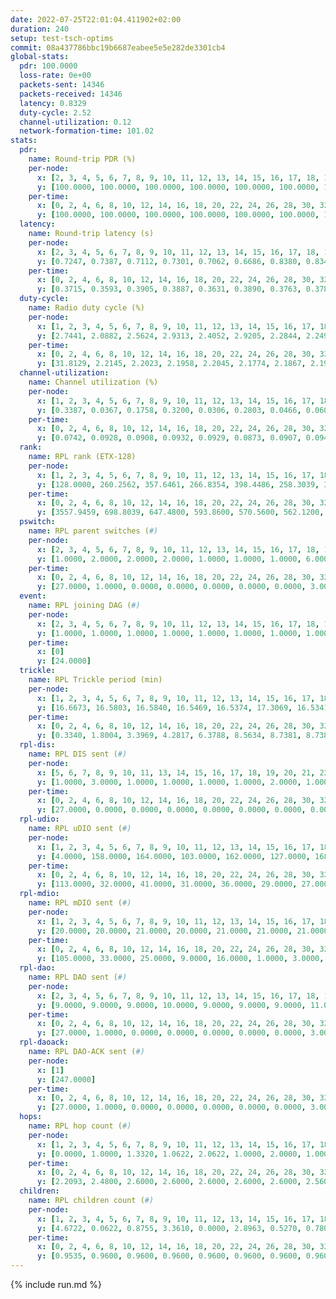 ```yaml
---
date: 2022-07-25T22:01:04.411902+02:00
duration: 240
setup: test-tsch-optims
commit: 08a437786bbc19b6687eabee5e5e282de3301cb4
global-stats:
  pdr: 100.0000
  loss-rate: 0e+00
  packets-sent: 14346
  packets-received: 14346
  latency: 0.8329
  duty-cycle: 2.52
  channel-utilization: 0.12
  network-formation-time: 101.02
stats:
  pdr:
    name: Round-trip PDR (%)
    per-node:
      x: [2, 3, 4, 5, 6, 7, 8, 9, 10, 11, 12, 13, 14, 15, 16, 17, 18, 19, 20, 21, 22, 23, 24, 25]
      y: [100.0000, 100.0000, 100.0000, 100.0000, 100.0000, 100.0000, 100.0000, 100.0000, 100.0000, 100.0000, 100.0000, 100.0000, 100.0000, 100.0000, 100.0000, 100.0000, 100.0000, 100.0000, 100.0000, 100.0000, 100.0000, 100.0000, 100.0000, 100.0000]
    per-time:
      x: [0, 2, 4, 6, 8, 10, 12, 14, 16, 18, 20, 22, 24, 26, 28, 30, 32, 34, 36, 38, 40, 42, 44, 46, 48, 50, 52, 54, 56, 58, 60, 62, 64, 66, 68, 70, 72, 74, 76, 78, 80, 82, 84, 86, 88, 90, 92, 94, 96, 98, 100, 102, 104, 106, 108, 110, 112, 114, 116, 118, 120, 122, 124, 126, 128, 130, 132, 134, 136, 138, 140, 142, 144, 146, 148, 150, 152, 154, 156, 158, 160, 162, 164, 166, 168, 170, 172, 174, 176, 178, 180, 182, 184, 186, 188, 190, 192, 194, 196, 198, 200, 202, 204, 206, 208, 210, 212, 214, 216, 218, 220, 222, 224, 226, 228, 230, 232, 234, 236, 238]
      y: [100.0000, 100.0000, 100.0000, 100.0000, 100.0000, 100.0000, 100.0000, 100.0000, 100.0000, 100.0000, 100.0000, 100.0000, 100.0000, 100.0000, 100.0000, 100.0000, 100.0000, 100.0000, 100.0000, 100.0000, 100.0000, 100.0000, 100.0000, 100.0000, 100.0000, 100.0000, 100.0000, 100.0000, 100.0000, 100.0000, 100.0000, 100.0000, 100.0000, 100.0000, 100.0000, 100.0000, 100.0000, 100.0000, 100.0000, 100.0000, 100.0000, 100.0000, 100.0000, 100.0000, 100.0000, 100.0000, 100.0000, 100.0000, 100.0000, 100.0000, 100.0000, 100.0000, 100.0000, 100.0000, 100.0000, 100.0000, 100.0000, 100.0000, 100.0000, 100.0000, 100.0000, 100.0000, 100.0000, 100.0000, 100.0000, 100.0000, 100.0000, 100.0000, 100.0000, 100.0000, 100.0000, 100.0000, 100.0000, 100.0000, 100.0000, 100.0000, 100.0000, 100.0000, 100.0000, 100.0000, 100.0000, 100.0000, 100.0000, 100.0000, 100.0000, 100.0000, 100.0000, 100.0000, 100.0000, 100.0000, 100.0000, 100.0000, 100.0000, 100.0000, 100.0000, 100.0000, 100.0000, 100.0000, 100.0000, 100.0000, 100.0000, 100.0000, 100.0000, 100.0000, 100.0000, 100.0000, 100.0000, 100.0000, 100.0000, 100.0000, 100.0000, 100.0000, 100.0000, 100.0000, 100.0000, 100.0000, 100.0000, 100.0000, 100.0000, 100.0000]
  latency:
    name: Round-trip latency (s)
    per-node:
      x: [2, 3, 4, 5, 6, 7, 8, 9, 10, 11, 12, 13, 14, 15, 16, 17, 18, 19, 20, 21, 22, 23, 24, 25]
      y: [0.7247, 0.7387, 0.7112, 0.7301, 0.7062, 0.6686, 0.8380, 0.8343, 0.7863, 0.7805, 0.7969, 0.7193, 0.9494, 0.8301, 0.8316, 0.7759, 0.8563, 0.8851, 1.0420, 0.8731, 0.9378, 1.0281, 0.9789, 0.9614]
    per-time:
      x: [0, 2, 4, 6, 8, 10, 12, 14, 16, 18, 20, 22, 24, 26, 28, 30, 32, 34, 36, 38, 40, 42, 44, 46, 48, 50, 52, 54, 56, 58, 60, 62, 64, 66, 68, 70, 72, 74, 76, 78, 80, 82, 84, 86, 88, 90, 92, 94, 96, 98, 100, 102, 104, 106, 108, 110, 112, 114, 116, 118, 120, 122, 124, 126, 128, 130, 132, 134, 136, 138, 140, 142, 144, 146, 148, 150, 152, 154, 156, 158, 160, 162, 164, 166, 168, 170, 172, 174, 176, 178, 180, 182, 184, 186, 188, 190, 192, 194, 196, 198, 200, 202, 204, 206, 208, 210, 212, 214, 216, 218, 220, 222, 224, 226, 228, 230, 232, 234, 236, 238]
      y: [0.3715, 0.3593, 0.3905, 0.3887, 0.3631, 0.3890, 0.3763, 0.3780, 0.3699, 0.3806, 0.3784, 0.3489, 0.3607, 0.3787, 0.3762, 0.3867, 0.3629, 0.3519, 0.3286, 0.3412, 0.3266, 0.3361, 0.3279, 0.3605, 0.3267, 0.3315, 0.3324, 0.3274, 0.3253, 0.3319, 0.3504, 0.3476, 0.3331, 0.3140, 0.3367, 0.3247, 0.3279, 0.3392, 0.3379, 0.3295, 0.3636, 0.4183, 0.3989, 0.3742, 0.3697, 0.3553, 0.3674, 0.6366, 0.5570, 0.5446, 0.4094, 0.3511, 0.4393, 1.0493, 1.2022, 0.7686, 0.5594, 0.5253, 0.4402, 1.0283, 1.2889, 1.2970, 1.1204, 0.7454, 0.5940, 1.0013, 1.2638, 1.2573, 1.2893, 1.2853, 0.9960, 1.1075, 1.2788, 1.3057, 1.2851, 1.2707, 1.3021, 1.3164, 1.2825, 1.2889, 1.2613, 1.2931, 1.2803, 1.3078, 1.3302, 1.2950, 1.2932, 1.2566, 1.2909, 1.3010, 1.2868, 1.2959, 1.2855, 1.2958, 1.3024, 1.2806, 1.2758, 1.2793, 1.2813, 1.2717, 1.2686, 1.2847, 1.2673, 1.2817, 1.2903, 1.2919, 1.3123, 1.3172, 1.3274, 1.2860, 1.2739, 1.2711, 1.2644, 1.2778, 1.2518, 1.2738, 1.2485, 1.2666, 1.2832, 1.2578]
  duty-cycle:
    name: Radio duty cycle (%)
    per-node:
      x: [1, 2, 3, 4, 5, 6, 7, 8, 9, 10, 11, 12, 13, 14, 15, 16, 17, 18, 19, 20, 21, 22, 23, 24, 25]
      y: [2.7441, 2.0882, 2.5624, 2.9313, 2.4052, 2.9205, 2.2844, 2.2494, 2.2157, 2.2998, 2.3481, 2.2376, 2.7615, 2.3425, 2.4705, 2.2542, 2.4216, 2.5384, 2.3632, 2.4230, 2.4728, 2.4308, 2.4106, 2.4451, 2.5448]
    per-time:
      x: [0, 2, 4, 6, 8, 10, 12, 14, 16, 18, 20, 22, 24, 26, 28, 30, 32, 34, 36, 38, 40, 42, 44, 46, 48, 50, 52, 54, 56, 58, 60, 62, 64, 66, 68, 70, 72, 74, 76, 78, 80, 82, 84, 86, 88, 90, 92, 94, 96, 98, 100, 102, 104, 106, 108, 110, 112, 114, 116, 118, 120, 122, 124, 126, 128, 130, 132, 134, 136, 138, 140, 142, 144, 146, 148, 150, 152, 154, 156, 158, 160, 162, 164, 166, 168, 170, 172, 174, 176, 178, 180, 182, 184, 186, 188, 190, 192, 194, 196, 198, 200, 202, 204, 206, 208, 210, 212, 214, 216, 218, 220, 222, 224, 226, 228, 230, 232, 234, 236, 238, 240]
      y: [31.8129, 2.2145, 2.2023, 2.1958, 2.2045, 2.1774, 2.1867, 2.1984, 2.1970, 2.1732, 2.1902, 2.1755, 2.1855, 2.1780, 2.2339, 2.2069, 2.1955, 2.1846, 2.1817, 2.1662, 2.1845, 2.1720, 2.1759, 2.1818, 2.1769, 2.1797, 2.1757, 2.1818, 2.2091, 2.1795, 2.1749, 2.1984, 2.1807, 2.1586, 2.1729, 2.1805, 2.1645, 2.1650, 2.1743, 2.1712, 2.1756, 2.1818, 2.1951, 2.1831, 2.1864, 2.1886, 2.1676, 2.1712, 2.1851, 2.1739, 2.1793, 2.1819, 2.1766, 2.1784, 2.1930, 2.1734, 2.1826, 2.2099, 2.1777, 2.1718, 2.1495, 2.1800, 2.1964, 2.1628, 2.1725, 2.1623, 2.1798, 2.1601, 2.1690, 2.1848, 2.1685, 2.1995, 2.1745, 2.1886, 2.1956, 2.1822, 2.1733, 2.1873, 2.2104, 2.1881, 2.1938, 2.1779, 2.1785, 2.1905, 2.1996, 2.2111, 2.2026, 2.1948, 2.1758, 2.1797, 2.1915, 2.1825, 2.1991, 2.1969, 2.1815, 2.1855, 2.1958, 2.1898, 2.1814, 2.1978, 2.1881, 2.1805, 2.1843, 2.1966, 2.1908, 2.1939, 2.8159, 2.8312, 2.9686, 2.7654, 2.1967, 2.1817, 2.1900, 2.1793, 2.2024, 2.1736, 2.1927, 2.1772, 2.1934, 2.1919, 2.1811]
  channel-utilization:
    name: Channel utilization (%)
    per-node:
      x: [1, 2, 3, 4, 5, 6, 7, 8, 9, 10, 11, 12, 13, 14, 15, 16, 17, 18, 19, 20, 21, 22, 23, 24, 25]
      y: [0.3387, 0.0367, 0.1758, 0.3200, 0.0306, 0.2803, 0.0466, 0.0605, 0.0307, 0.0385, 0.0463, 0.0322, 0.2161, 0.0331, 0.1473, 0.0480, 0.0357, 0.0927, 0.0513, 0.0371, 0.0895, 0.0368, 0.0315, 0.0309, 0.0312]
    per-time:
      x: [0, 2, 4, 6, 8, 10, 12, 14, 16, 18, 20, 22, 24, 26, 28, 30, 32, 34, 36, 38, 40, 42, 44, 46, 48, 50, 52, 54, 56, 58, 60, 62, 64, 66, 68, 70, 72, 74, 76, 78, 80, 82, 84, 86, 88, 90, 92, 94, 96, 98, 100, 102, 104, 106, 108, 110, 112, 114, 116, 118, 120, 122, 124, 126, 128, 130, 132, 134, 136, 138, 140, 142, 144, 146, 148, 150, 152, 154, 156, 158, 160, 162, 164, 166, 168, 170, 172, 174, 176, 178, 180, 182, 184, 186, 188, 190, 192, 194, 196, 198, 200, 202, 204, 206, 208, 210, 212, 214, 216, 218, 220, 222, 224, 226, 228, 230, 232, 234, 236, 238, 240]
      y: [0.0742, 0.0928, 0.0908, 0.0932, 0.0929, 0.0873, 0.0907, 0.0947, 0.0899, 0.0856, 0.0925, 0.0852, 0.0906, 0.0857, 0.1068, 0.0959, 0.0929, 0.0889, 0.0890, 0.0825, 0.0895, 0.0847, 0.0864, 0.0855, 0.0850, 0.0874, 0.0852, 0.0892, 0.0970, 0.0851, 0.0858, 0.0910, 0.0867, 0.0779, 0.0817, 0.0868, 0.0805, 0.0820, 0.0836, 0.0815, 0.0845, 0.0875, 0.0898, 0.0863, 0.0884, 0.0907, 0.0805, 0.0853, 0.0876, 0.0812, 0.0856, 0.0849, 0.0840, 0.0855, 0.0914, 0.0842, 0.0863, 0.0965, 0.0840, 0.0827, 0.0875, 0.0848, 0.0913, 0.0801, 0.0865, 0.0805, 0.0851, 0.0772, 0.0796, 0.0885, 0.0816, 0.0929, 0.0841, 0.0890, 0.0913, 0.0852, 0.0826, 0.0859, 0.0960, 0.0888, 0.0912, 0.0851, 0.0862, 0.0896, 0.0915, 0.0979, 0.0929, 0.0874, 0.0856, 0.0884, 0.0901, 0.0851, 0.0932, 0.0899, 0.0868, 0.0887, 0.0922, 0.0871, 0.0882, 0.0894, 0.0892, 0.0862, 0.0860, 0.0912, 0.0881, 0.0911, 0.3272, 0.2542, 0.2902, 0.2539, 0.0915, 0.0833, 0.0900, 0.0856, 0.0937, 0.0817, 0.0900, 0.0853, 0.0876, 0.0876, 0.0942]
  rank:
    name: RPL rank (ETX-128)
    per-node:
      x: [1, 2, 3, 4, 5, 6, 7, 8, 9, 10, 11, 12, 13, 14, 15, 16, 17, 18, 19, 20, 21, 22, 23, 24, 25]
      y: [128.0000, 260.2562, 357.6461, 266.8354, 398.4486, 258.3039, 391.3760, 457.6818, 583.3887, 458.2886, 487.0868, 412.4321, 443.3512, 638.2964, 514.4549, 587.3415, 583.2408, 875.4918, 653.4556, 990.2651, 663.8402, 729.2632, 1057.8387, 739.6543, 727.0124]
    per-time:
      x: [0, 2, 4, 6, 8, 10, 12, 14, 16, 18, 20, 22, 24, 26, 28, 30, 32, 34, 36, 38, 40, 42, 44, 46, 48, 50, 52, 54, 56, 58, 60, 62, 64, 66, 68, 70, 72, 74, 76, 78, 80, 82, 84, 86, 88, 90, 92, 94, 96, 98, 100, 102, 104, 106, 108, 110, 112, 114, 116, 118, 120, 122, 124, 126, 128, 130, 132, 134, 136, 138, 140, 142, 144, 146, 148, 150, 152, 154, 156, 158, 160, 162, 164, 166, 168, 170, 172, 174, 176, 178, 180, 182, 184, 186, 188, 190, 192, 194, 196, 198, 200, 202, 204, 206, 208, 210, 212, 214, 216, 218, 220, 222, 224, 226, 228, 230, 232, 234, 236, 238, 240]
      y: [3557.9459, 698.8039, 647.4800, 593.8600, 570.5600, 562.1200, 567.6200, 550.9434, 527.2200, 523.9600, 522.0000, 517.9600, 519.4800, 524.2745, 522.6400, 516.4600, 523.2600, 520.5400, 524.3800, 526.5800, 535.8113, 526.9400, 516.4400, 515.7200, 517.4400, 514.8400, 518.4200, 521.9804, 536.6731, 520.4314, 506.3137, 499.0588, 496.7800, 492.0000, 483.9200, 487.4000, 494.9400, 501.4000, 498.5800, 498.0192, 490.5600, 488.9600, 487.6667, 497.6731, 497.0800, 488.0980, 490.4600, 501.0200, 505.8200, 512.0980, 506.3400, 502.8600, 521.7400, 524.9615, 528.8200, 527.5200, 522.2692, 498.7647, 494.1961, 496.3400, 495.6667, 494.0600, 485.0000, 474.5000, 471.5192, 475.0800, 482.9600, 486.0600, 501.2600, 511.9600, 500.8846, 506.1600, 517.9800, 524.7091, 535.7600, 527.6600, 527.6800, 522.0392, 514.7885, 506.9020, 502.5882, 506.6400, 508.3725, 507.1765, 497.9000, 492.4800, 510.2157, 497.6600, 497.5400, 494.9216, 495.0200, 514.9216, 522.6923, 515.4000, 511.1765, 512.4400, 508.5283, 486.1200, 488.0600, 497.5600, 500.5800, 495.0800, 499.9800, 507.4000, 507.3269, 496.3800, 498.2200, 288.2796, 281.2164, 296.0514, 486.5490, 481.5686, 478.8800, 482.3800, 509.8800, 513.0200, 511.8824, 507.6400, 510.9000, 520.8491, 511.1600]
  pswitch:
    name: RPL parent switches (#)
    per-node:
      x: [2, 3, 4, 5, 6, 7, 8, 9, 10, 11, 12, 13, 14, 15, 16, 17, 18, 19, 20, 21, 22, 23, 24, 25]
      y: [1.0000, 2.0000, 2.0000, 2.0000, 1.0000, 1.0000, 1.0000, 6.0000, 5.0000, 1.0000, 2.0000, 1.0000, 12.0000, 3.0000, 5.0000, 4.0000, 3.0000, 7.0000, 8.0000, 3.0000, 7.0000, 7.0000, 3.0000, 2.0000]
    per-time:
      x: [0, 2, 4, 6, 8, 10, 12, 14, 16, 18, 20, 22, 24, 26, 28, 30, 32, 34, 36, 38, 40, 42, 44, 46, 48, 50, 52, 54, 56, 58, 60, 62, 64, 66, 68, 70, 72, 74, 76, 78, 80, 82, 84, 86, 88, 90, 92, 94, 96, 98, 100, 102, 104, 106, 108, 110, 112, 114, 116, 118, 120, 122, 124, 126, 128, 130, 132, 134, 136, 138, 140, 142, 144, 146, 148, 150, 152, 154, 156, 158, 160, 162, 164, 166, 168, 170, 172, 174, 176, 178, 180, 182, 184, 186, 188, 190, 192, 194, 196, 198, 200, 202, 204, 206, 208, 210, 212, 214, 216, 218, 220, 222, 224, 226, 228, 230, 232, 234, 236, 238]
      y: [27.0000, 1.0000, 0.0000, 0.0000, 0.0000, 0.0000, 0.0000, 3.0000, 0.0000, 0.0000, 0.0000, 0.0000, 0.0000, 1.0000, 0.0000, 0.0000, 0.0000, 0.0000, 0.0000, 0.0000, 3.0000, 0.0000, 0.0000, 0.0000, 0.0000, 0.0000, 0.0000, 1.0000, 2.0000, 1.0000, 1.0000, 1.0000, 0.0000, 0.0000, 0.0000, 0.0000, 0.0000, 0.0000, 0.0000, 2.0000, 0.0000, 0.0000, 1.0000, 2.0000, 0.0000, 1.0000, 0.0000, 0.0000, 0.0000, 1.0000, 0.0000, 0.0000, 0.0000, 2.0000, 0.0000, 0.0000, 2.0000, 1.0000, 1.0000, 0.0000, 1.0000, 0.0000, 1.0000, 0.0000, 2.0000, 0.0000, 0.0000, 0.0000, 0.0000, 0.0000, 2.0000, 0.0000, 0.0000, 5.0000, 0.0000, 0.0000, 0.0000, 1.0000, 2.0000, 1.0000, 1.0000, 0.0000, 1.0000, 1.0000, 0.0000, 0.0000, 1.0000, 0.0000, 0.0000, 1.0000, 0.0000, 1.0000, 2.0000, 0.0000, 1.0000, 0.0000, 3.0000, 0.0000, 0.0000, 0.0000, 0.0000, 0.0000, 0.0000, 0.0000, 2.0000, 0.0000, 0.0000, 0.0000, 0.0000, 0.0000, 1.0000, 1.0000, 0.0000, 0.0000, 0.0000, 0.0000, 1.0000, 0.0000, 0.0000, 3.0000]
  event:
    name: RPL joining DAG (#)
    per-node:
      x: [2, 3, 4, 5, 6, 7, 8, 9, 10, 11, 12, 13, 14, 15, 16, 17, 18, 19, 20, 21, 22, 23, 24, 25]
      y: [1.0000, 1.0000, 1.0000, 1.0000, 1.0000, 1.0000, 1.0000, 1.0000, 1.0000, 1.0000, 1.0000, 1.0000, 1.0000, 1.0000, 1.0000, 1.0000, 1.0000, 1.0000, 1.0000, 1.0000, 1.0000, 1.0000, 1.0000, 1.0000]
    per-time:
      x: [0]
      y: [24.0000]
  trickle:
    name: RPL Trickle period (min)
    per-node:
      x: [1, 2, 3, 4, 5, 6, 7, 8, 9, 10, 11, 12, 13, 14, 15, 16, 17, 18, 19, 20, 21, 22, 23, 24, 25]
      y: [16.6673, 16.5803, 16.5840, 16.5469, 16.5374, 17.3069, 16.5341, 16.5431, 16.5479, 16.5086, 16.5341, 16.5020, 16.5287, 16.5675, 16.5351, 16.4029, 16.5381, 16.4626, 16.2835, 16.5529, 16.5340, 16.6162, 16.4790, 16.6020, 16.5431]
    per-time:
      x: [0, 2, 4, 6, 8, 10, 12, 14, 16, 18, 20, 22, 24, 26, 28, 30, 32, 34, 36, 38, 40, 42, 44, 46, 48, 50, 52, 54, 56, 58, 60, 62, 64, 66, 68, 70, 72, 74, 76, 78, 80, 82, 84, 86, 88, 90, 92, 94, 96, 98, 100, 102, 104, 106, 108, 110, 112, 114, 116, 118, 120, 122, 124, 126, 128, 130, 132, 134, 136, 138, 140, 142, 144, 146, 148, 150, 152, 154, 156, 158, 160, 162, 164, 166, 168, 170, 172, 174, 176, 178, 180, 182, 184, 186, 188, 190, 192, 194, 196, 198, 200, 202, 204, 206, 208, 210, 212, 214, 216, 218, 220, 222, 224, 226, 228, 230, 232, 234, 236, 238, 240]
      y: [0.3340, 1.8004, 3.3969, 4.2817, 6.3788, 8.5634, 8.7381, 8.7381, 9.6119, 16.7772, 17.3015, 17.4763, 17.4763, 17.4763, 17.4763, 17.4763, 17.4763, 17.4763, 17.4763, 17.4763, 17.4763, 17.4763, 17.4763, 17.4763, 17.4763, 17.4763, 17.4763, 17.4763, 17.4763, 17.4763, 17.4763, 17.4763, 17.4763, 17.4763, 17.4763, 17.4763, 17.4763, 17.4763, 17.4763, 17.4763, 17.4763, 17.4763, 17.4763, 17.4763, 17.4763, 17.4763, 17.4763, 17.4763, 17.4763, 17.4763, 17.4763, 17.4763, 17.4763, 17.4763, 17.4763, 17.4763, 17.4763, 17.4763, 17.4763, 17.4763, 17.4763, 17.4763, 17.4763, 17.4763, 17.4763, 17.4763, 17.4763, 17.4763, 17.4763, 17.4763, 17.4763, 17.4763, 17.4763, 17.4763, 17.4763, 17.4763, 17.4763, 17.4763, 17.4763, 17.4763, 17.4763, 17.4763, 17.4763, 17.4763, 17.4763, 17.4763, 17.4763, 17.4763, 17.4763, 17.4763, 17.4763, 17.4763, 17.4763, 17.4763, 17.4763, 17.4763, 17.4763, 17.4763, 17.4763, 17.4763, 17.4763, 17.4763, 17.4763, 17.4763, 17.4763, 17.4763, 17.4763, 17.4763, 17.4763, 17.4763, 17.4763, 17.4763, 17.4763, 17.4763, 17.4763, 17.4763, 17.4763, 17.4763, 17.4763, 17.4763, 17.4763]
  rpl-dis:
    name: RPL DIS sent (#)
    per-node:
      x: [5, 6, 7, 8, 9, 10, 11, 13, 14, 15, 16, 17, 18, 19, 20, 21, 22, 23, 24, 25]
      y: [1.0000, 3.0000, 1.0000, 1.0000, 1.0000, 1.0000, 2.0000, 1.0000, 1.0000, 1.0000, 1.0000, 1.0000, 2.0000, 2.0000, 3.0000, 1.0000, 2.0000, 1.0000, 2.0000, 2.0000]
    per-time:
      x: [0, 2, 4, 6, 8, 10, 12, 14, 16, 18, 20, 22, 24, 26, 28, 30, 32, 34, 36, 38, 40, 42, 44, 46, 48, 50, 52, 54, 56, 58, 60, 62, 64, 66, 68, 70, 72, 74, 76, 78, 80, 82, 84, 86, 88, 90, 92, 94, 96, 98, 100, 102, 104, 106, 108, 110, 112, 114, 116, 118, 120, 122, 124, 126, 128, 130, 132, 134, 136, 138, 140, 142, 144, 146, 148, 150, 152, 154, 156, 158, 160, 162, 164, 166, 168, 170, 172, 174, 176, 178, 180, 182, 184, 186, 188, 190, 192, 194, 196, 198, 200, 202, 204, 206, 208, 210, 212, 214, 216, 218]
      y: [27.0000, 0.0000, 0.0000, 0.0000, 0.0000, 0.0000, 0.0000, 0.0000, 0.0000, 0.0000, 0.0000, 0.0000, 0.0000, 0.0000, 0.0000, 0.0000, 0.0000, 0.0000, 0.0000, 0.0000, 0.0000, 0.0000, 0.0000, 0.0000, 0.0000, 0.0000, 0.0000, 0.0000, 0.0000, 0.0000, 0.0000, 0.0000, 0.0000, 0.0000, 0.0000, 0.0000, 0.0000, 0.0000, 0.0000, 0.0000, 0.0000, 0.0000, 0.0000, 0.0000, 0.0000, 0.0000, 0.0000, 0.0000, 0.0000, 0.0000, 0.0000, 0.0000, 0.0000, 0.0000, 0.0000, 0.0000, 0.0000, 0.0000, 0.0000, 0.0000, 0.0000, 0.0000, 0.0000, 0.0000, 0.0000, 0.0000, 0.0000, 0.0000, 0.0000, 0.0000, 0.0000, 0.0000, 0.0000, 0.0000, 0.0000, 0.0000, 0.0000, 0.0000, 0.0000, 0.0000, 0.0000, 0.0000, 0.0000, 0.0000, 0.0000, 0.0000, 0.0000, 0.0000, 0.0000, 0.0000, 0.0000, 0.0000, 0.0000, 0.0000, 0.0000, 0.0000, 0.0000, 0.0000, 0.0000, 0.0000, 0.0000, 0.0000, 0.0000, 0.0000, 0.0000, 0.0000, 0.0000, 1.0000, 1.0000, 1.0000]
  rpl-udio:
    name: RPL uDIO sent (#)
    per-node:
      x: [1, 2, 3, 4, 5, 6, 7, 8, 9, 10, 11, 12, 13, 14, 15, 16, 17, 18, 19, 20, 21, 22, 23, 24, 25]
      y: [4.0000, 158.0000, 164.0000, 103.0000, 162.0000, 127.0000, 168.0000, 165.0000, 166.0000, 168.0000, 165.0000, 171.0000, 113.0000, 171.0000, 152.0000, 164.0000, 170.0000, 131.0000, 171.0000, 167.0000, 138.0000, 165.0000, 180.0000, 168.0000, 161.0000]
    per-time:
      x: [0, 2, 4, 6, 8, 10, 12, 14, 16, 18, 20, 22, 24, 26, 28, 30, 32, 34, 36, 38, 40, 42, 44, 46, 48, 50, 52, 54, 56, 58, 60, 62, 64, 66, 68, 70, 72, 74, 76, 78, 80, 82, 84, 86, 88, 90, 92, 94, 96, 98, 100, 102, 104, 106, 108, 110, 112, 114, 116, 118, 120, 122, 124, 126, 128, 130, 132, 134, 136, 138, 140, 142, 144, 146, 148, 150, 152, 154, 156, 158, 160, 162, 164, 166, 168, 170, 172, 174, 176, 178, 180, 182, 184, 186, 188, 190, 192, 194, 196, 198, 200, 202, 204, 206, 208, 210, 212, 214, 216, 218, 220, 222, 224, 226, 228, 230, 232, 234, 236, 238, 240]
      y: [113.0000, 32.0000, 41.0000, 31.0000, 36.0000, 29.0000, 27.0000, 34.0000, 29.0000, 29.0000, 31.0000, 31.0000, 30.0000, 34.0000, 31.0000, 30.0000, 33.0000, 26.0000, 34.0000, 29.0000, 30.0000, 30.0000, 30.0000, 32.0000, 32.0000, 30.0000, 28.0000, 33.0000, 31.0000, 26.0000, 30.0000, 30.0000, 32.0000, 27.0000, 31.0000, 31.0000, 31.0000, 31.0000, 37.0000, 36.0000, 29.0000, 25.0000, 33.0000, 27.0000, 28.0000, 35.0000, 36.0000, 31.0000, 30.0000, 25.0000, 27.0000, 30.0000, 32.0000, 39.0000, 28.0000, 28.0000, 30.0000, 28.0000, 29.0000, 27.0000, 34.0000, 32.0000, 32.0000, 26.0000, 27.0000, 25.0000, 31.0000, 33.0000, 35.0000, 32.0000, 34.0000, 25.0000, 29.0000, 31.0000, 34.0000, 34.0000, 28.0000, 35.0000, 33.0000, 29.0000, 28.0000, 26.0000, 35.0000, 29.0000, 28.0000, 28.0000, 29.0000, 27.0000, 30.0000, 32.0000, 33.0000, 34.0000, 34.0000, 28.0000, 26.0000, 31.0000, 30.0000, 35.0000, 30.0000, 32.0000, 28.0000, 26.0000, 30.0000, 31.0000, 25.0000, 36.0000, 27.0000, 43.0000, 33.0000, 27.0000, 27.0000, 30.0000, 31.0000, 34.0000, 36.0000, 27.0000, 32.0000, 27.0000, 27.0000, 31.0000, 15.0000]
  rpl-mdio:
    name: RPL mDIO sent (#)
    per-node:
      x: [1, 2, 3, 4, 5, 6, 7, 8, 9, 10, 11, 12, 13, 14, 15, 16, 17, 18, 19, 20, 21, 22, 23, 24, 25]
      y: [20.0000, 20.0000, 21.0000, 20.0000, 21.0000, 21.0000, 21.0000, 20.0000, 20.0000, 20.0000, 21.0000, 21.0000, 20.0000, 20.0000, 22.0000, 24.0000, 21.0000, 22.0000, 27.0000, 20.0000, 20.0000, 20.0000, 21.0000, 20.0000, 21.0000]
    per-time:
      x: [0, 2, 4, 6, 8, 10, 12, 14, 16, 18, 20, 22, 24, 26, 28, 30, 32, 34, 36, 38, 40, 42, 44, 46, 48, 50, 52, 54, 56, 58, 60, 62, 64, 66, 68, 70, 72, 74, 76, 78, 80, 82, 84, 86, 88, 90, 92, 94, 96, 98, 100, 102, 104, 106, 108, 110, 112, 114, 116, 118, 120, 122, 124, 126, 128, 130, 132, 134, 136, 138, 140, 142, 144, 146, 148, 150, 152, 154, 156, 158, 160, 162, 164, 166, 168, 170, 172, 174, 176, 178, 180, 182, 184, 186, 188, 190, 192, 194, 196, 198, 200, 202, 204, 206, 208, 210, 212, 214, 216, 218, 220, 222, 224, 226, 228, 230, 232, 234, 236, 238, 240]
      y: [105.0000, 33.0000, 25.0000, 9.0000, 16.0000, 1.0000, 3.0000, 9.0000, 13.0000, 0.0000, 1.0000, 0.0000, 0.0000, 4.0000, 2.0000, 8.0000, 6.0000, 4.0000, 0.0000, 1.0000, 0.0000, 1.0000, 4.0000, 8.0000, 6.0000, 4.0000, 2.0000, 0.0000, 0.0000, 0.0000, 0.0000, 10.0000, 8.0000, 1.0000, 5.0000, 1.0000, 0.0000, 0.0000, 0.0000, 3.0000, 4.0000, 6.0000, 8.0000, 3.0000, 1.0000, 0.0000, 0.0000, 0.0000, 4.0000, 6.0000, 6.0000, 6.0000, 2.0000, 0.0000, 1.0000, 0.0000, 0.0000, 7.0000, 7.0000, 4.0000, 4.0000, 3.0000, 0.0000, 0.0000, 0.0000, 2.0000, 5.0000, 4.0000, 9.0000, 2.0000, 2.0000, 1.0000, 0.0000, 0.0000, 2.0000, 9.0000, 3.0000, 6.0000, 5.0000, 0.0000, 0.0000, 0.0000, 0.0000, 3.0000, 5.0000, 1.0000, 8.0000, 8.0000, 0.0000, 0.0000, 0.0000, 0.0000, 4.0000, 6.0000, 3.0000, 10.0000, 2.0000, 0.0000, 0.0000, 0.0000, 4.0000, 5.0000, 6.0000, 5.0000, 5.0000, 0.0000, 0.0000, 1.0000, 0.0000, 2.0000, 7.0000, 4.0000, 4.0000, 6.0000, 0.0000, 1.0000, 0.0000, 1.0000, 3.0000, 3.0000, 2.0000]
  rpl-dao:
    name: RPL DAO sent (#)
    per-node:
      x: [2, 3, 4, 5, 6, 7, 8, 9, 10, 11, 12, 13, 14, 15, 16, 17, 18, 19, 20, 21, 22, 23, 24, 25]
      y: [9.0000, 9.0000, 9.0000, 10.0000, 9.0000, 9.0000, 9.0000, 11.0000, 11.0000, 9.0000, 9.0000, 9.0000, 15.0000, 11.0000, 11.0000, 10.0000, 10.0000, 13.0000, 13.0000, 10.0000, 10.0000, 12.0000, 10.0000, 9.0000]
    per-time:
      x: [0, 2, 4, 6, 8, 10, 12, 14, 16, 18, 20, 22, 24, 26, 28, 30, 32, 34, 36, 38, 40, 42, 44, 46, 48, 50, 52, 54, 56, 58, 60, 62, 64, 66, 68, 70, 72, 74, 76, 78, 80, 82, 84, 86, 88, 90, 92, 94, 96, 98, 100, 102, 104, 106, 108, 110, 112, 114, 116, 118, 120, 122, 124, 126, 128, 130, 132, 134, 136, 138, 140, 142, 144, 146, 148, 150, 152, 154, 156, 158, 160, 162, 164, 166, 168, 170, 172, 174, 176, 178, 180, 182, 184, 186, 188, 190, 192, 194, 196, 198, 200, 202, 204, 206, 208, 210, 212, 214, 216, 218, 220, 222, 224, 226, 228, 230, 232, 234, 236, 238]
      y: [27.0000, 1.0000, 0.0000, 0.0000, 0.0000, 0.0000, 0.0000, 3.0000, 0.0000, 0.0000, 0.0000, 0.0000, 0.0000, 1.0000, 19.0000, 1.0000, 0.0000, 0.0000, 0.0000, 0.0000, 3.0000, 2.0000, 1.0000, 0.0000, 0.0000, 0.0000, 0.0000, 2.0000, 16.0000, 2.0000, 1.0000, 1.0000, 0.0000, 0.0000, 2.0000, 2.0000, 1.0000, 0.0000, 0.0000, 2.0000, 0.0000, 1.0000, 10.0000, 6.0000, 1.0000, 2.0000, 0.0000, 0.0000, 0.0000, 3.0000, 2.0000, 0.0000, 0.0000, 4.0000, 0.0000, 1.0000, 7.0000, 8.0000, 1.0000, 1.0000, 1.0000, 0.0000, 1.0000, 2.0000, 4.0000, 1.0000, 0.0000, 0.0000, 0.0000, 0.0000, 5.0000, 11.0000, 0.0000, 5.0000, 2.0000, 0.0000, 0.0000, 2.0000, 3.0000, 3.0000, 1.0000, 0.0000, 1.0000, 1.0000, 2.0000, 4.0000, 5.0000, 1.0000, 0.0000, 2.0000, 0.0000, 2.0000, 4.0000, 4.0000, 3.0000, 0.0000, 3.0000, 0.0000, 1.0000, 2.0000, 6.0000, 0.0000, 0.0000, 2.0000, 1.0000, 1.0000, 3.0000, 4.0000, 1.0000, 1.0000, 3.0000, 1.0000, 0.0000, 3.0000, 4.0000, 1.0000, 1.0000, 2.0000, 0.0000, 3.0000]
  rpl-daoack:
    name: RPL DAO-ACK sent (#)
    per-node:
      x: [1]
      y: [247.0000]
    per-time:
      x: [0, 2, 4, 6, 8, 10, 12, 14, 16, 18, 20, 22, 24, 26, 28, 30, 32, 34, 36, 38, 40, 42, 44, 46, 48, 50, 52, 54, 56, 58, 60, 62, 64, 66, 68, 70, 72, 74, 76, 78, 80, 82, 84, 86, 88, 90, 92, 94, 96, 98, 100, 102, 104, 106, 108, 110, 112, 114, 116, 118, 120, 122, 124, 126, 128, 130, 132, 134, 136, 138, 140, 142, 144, 146, 148, 150, 152, 154, 156, 158, 160, 162, 164, 166, 168, 170, 172, 174, 176, 178, 180, 182, 184, 186, 188, 190, 192, 194, 196, 198, 200, 202, 204, 206, 208, 210, 212, 214, 216, 218, 220, 222, 224, 226, 228, 230, 232, 234, 236, 238]
      y: [27.0000, 1.0000, 0.0000, 0.0000, 0.0000, 0.0000, 0.0000, 3.0000, 0.0000, 0.0000, 0.0000, 0.0000, 0.0000, 1.0000, 19.0000, 1.0000, 0.0000, 0.0000, 0.0000, 0.0000, 3.0000, 2.0000, 1.0000, 0.0000, 0.0000, 0.0000, 0.0000, 2.0000, 16.0000, 2.0000, 1.0000, 1.0000, 0.0000, 0.0000, 2.0000, 2.0000, 1.0000, 0.0000, 0.0000, 2.0000, 0.0000, 1.0000, 10.0000, 6.0000, 1.0000, 2.0000, 0.0000, 0.0000, 0.0000, 3.0000, 2.0000, 0.0000, 0.0000, 4.0000, 0.0000, 1.0000, 7.0000, 8.0000, 1.0000, 1.0000, 1.0000, 0.0000, 1.0000, 2.0000, 4.0000, 1.0000, 0.0000, 0.0000, 0.0000, 0.0000, 5.0000, 11.0000, 0.0000, 5.0000, 2.0000, 0.0000, 0.0000, 2.0000, 3.0000, 3.0000, 1.0000, 0.0000, 1.0000, 1.0000, 2.0000, 4.0000, 5.0000, 1.0000, 0.0000, 2.0000, 0.0000, 2.0000, 4.0000, 4.0000, 3.0000, 0.0000, 3.0000, 0.0000, 1.0000, 2.0000, 6.0000, 0.0000, 0.0000, 2.0000, 1.0000, 1.0000, 3.0000, 4.0000, 1.0000, 1.0000, 3.0000, 1.0000, 0.0000, 3.0000, 4.0000, 1.0000, 1.0000, 2.0000, 0.0000, 3.0000]
  hops:
    name: RPL hop count (#)
    per-node:
      x: [1, 2, 3, 4, 5, 6, 7, 8, 9, 10, 11, 12, 13, 14, 15, 16, 17, 18, 19, 20, 21, 22, 23, 24, 25]
      y: [0.0000, 1.0000, 1.3320, 1.0622, 2.0622, 1.0000, 2.0000, 1.0000, 2.6224, 2.2946, 2.0622, 1.9336, 2.0622, 2.7542, 2.3942, 2.6017, 3.0000, 3.1667, 3.3195, 4.0000, 3.3942, 3.5708, 4.2708, 4.0125, 4.0000]
    per-time:
      x: [0, 2, 4, 6, 8, 10, 12, 14, 16, 18, 20, 22, 24, 26, 28, 30, 32, 34, 36, 38, 40, 42, 44, 46, 48, 50, 52, 54, 56, 58, 60, 62, 64, 66, 68, 70, 72, 74, 76, 78, 80, 82, 84, 86, 88, 90, 92, 94, 96, 98, 100, 102, 104, 106, 108, 110, 112, 114, 116, 118, 120, 122, 124, 126, 128, 130, 132, 134, 136, 138, 140, 142, 144, 146, 148, 150, 152, 154, 156, 158, 160, 162, 164, 166, 168, 170, 172, 174, 176, 178, 180, 182, 184, 186, 188, 190, 192, 194, 196, 198, 200, 202, 204, 206, 208, 210, 212, 214, 216, 218, 220, 222, 224, 226, 228, 230, 232, 234, 236, 238, 240]
      y: [2.2093, 2.4800, 2.6000, 2.6000, 2.6000, 2.6000, 2.6000, 2.5600, 2.5200, 2.5200, 2.5200, 2.5200, 2.5200, 2.5000, 2.4800, 2.4800, 2.4800, 2.4800, 2.4800, 2.4800, 2.4600, 2.4400, 2.4400, 2.4400, 2.4400, 2.4400, 2.4400, 2.4400, 2.4400, 2.4400, 2.4400, 2.3600, 2.3200, 2.3200, 2.3200, 2.3200, 2.3200, 2.3200, 2.3200, 2.3400, 2.3600, 2.3600, 2.3400, 2.3200, 2.3200, 2.2800, 2.2800, 2.2800, 2.2800, 2.2800, 2.2800, 2.2800, 2.2800, 2.3200, 2.3600, 2.3600, 2.3600, 2.3600, 2.3600, 2.3600, 2.3600, 2.3600, 2.3600, 2.3600, 2.3200, 2.2800, 2.2800, 2.2800, 2.2800, 2.2800, 2.3200, 2.3600, 2.3600, 2.4800, 2.4000, 2.4000, 2.4000, 2.4000, 2.4200, 2.4800, 2.5000, 2.5200, 2.5200, 2.5200, 2.5200, 2.5200, 2.5200, 2.5200, 2.5200, 2.5200, 2.5200, 2.5200, 2.5200, 2.5200, 2.5400, 2.5600, 2.5200, 2.5200, 2.5200, 2.5200, 2.5200, 2.5200, 2.5200, 2.5200, 2.5400, 2.5600, 2.5600, 2.5600, 2.5600, 2.5600, 2.5200, 2.4400, 2.4400, 2.4400, 2.4400, 2.4400, 2.4600, 2.4800, 2.4800, 2.5200, 2.5200]
  children:
    name: RPL children count (#)
    per-node:
      x: [1, 2, 3, 4, 5, 6, 7, 8, 9, 10, 11, 12, 13, 14, 15, 16, 17, 18, 19, 20, 21, 22, 23, 24, 25]
      y: [4.6722, 0.0622, 0.8755, 3.3610, 0.0000, 2.8963, 0.5270, 0.7801, 0.0000, 0.2448, 0.3651, 0.0166, 3.1037, 0.0000, 1.7054, 0.3817, 0.1660, 2.0792, 0.5021, 0.1708, 1.9585, 0.1125, 0.0000, 0.0000, 0.0000]
    per-time:
      x: [0, 2, 4, 6, 8, 10, 12, 14, 16, 18, 20, 22, 24, 26, 28, 30, 32, 34, 36, 38, 40, 42, 44, 46, 48, 50, 52, 54, 56, 58, 60, 62, 64, 66, 68, 70, 72, 74, 76, 78, 80, 82, 84, 86, 88, 90, 92, 94, 96, 98, 100, 102, 104, 106, 108, 110, 112, 114, 116, 118, 120, 122, 124, 126, 128, 130, 132, 134, 136, 138, 140, 142, 144, 146, 148, 150, 152, 154, 156, 158, 160, 162, 164, 166, 168, 170, 172, 174, 176, 178, 180, 182, 184, 186, 188, 190, 192, 194, 196, 198, 200, 202, 204, 206, 208, 210, 212, 214, 216, 218, 220, 222, 224, 226, 228, 230, 232, 234, 236, 238, 240]
      y: [0.9535, 0.9600, 0.9600, 0.9600, 0.9600, 0.9600, 0.9600, 0.9600, 0.9600, 0.9600, 0.9600, 0.9600, 0.9600, 0.9600, 0.9600, 0.9600, 0.9600, 0.9600, 0.9600, 0.9600, 0.9600, 0.9600, 0.9600, 0.9600, 0.9600, 0.9600, 0.9600, 0.9600, 0.9600, 0.9600, 0.9600, 0.9600, 0.9600, 0.9600, 0.9600, 0.9600, 0.9600, 0.9600, 0.9600, 0.9600, 0.9600, 0.9600, 0.9600, 0.9600, 0.9600, 0.9600, 0.9600, 0.9600, 0.9600, 0.9600, 0.9600, 0.9600, 0.9600, 0.9600, 0.9600, 0.9600, 0.9600, 0.9600, 0.9600, 0.9600, 0.9600, 0.9600, 0.9600, 0.9600, 0.9600, 0.9600, 0.9600, 0.9600, 0.9600, 0.9600, 0.9600, 0.9600, 0.9600, 0.9600, 0.9600, 0.9600, 0.9600, 0.9600, 0.9600, 0.9600, 0.9600, 0.9600, 0.9600, 0.9600, 0.9600, 0.9600, 0.9600, 0.9600, 0.9600, 0.9600, 0.9600, 0.9600, 0.9600, 0.9600, 0.9600, 0.9600, 0.9600, 0.9600, 0.9600, 0.9600, 0.9600, 0.9600, 0.9600, 0.9600, 0.9600, 0.9600, 0.9600, 0.9600, 0.9600, 0.9600, 0.9600, 0.9600, 0.9600, 0.9600, 0.9600, 0.9600, 0.9600, 0.9600, 0.9600, 0.9600, 0.9600]
---
```


{% include run.md %}
